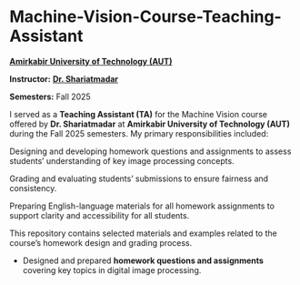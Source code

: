 # Machine-Vision-Course-Teaching-Assistant

**[Amirkabir University of Technology (AUT)](https://aut.ac.ir/en)**

**Instructor:**
**[Dr. Shariatmadar](https://scholar.google.com/citations?user=SrN4regAAAAJ&hl=en)**

**Semesters:**
Fall 2025

I served as a **Teaching Assistant (TA)** for the Machine Vision course offered by **Dr. Shariatmadar** at **Amirkabir University of Technology (AUT)** during the Fall 2025 semesters.
My primary responsibilities included:

Designing and developing homework questions and assignments to assess students’ understanding of key image processing concepts.

Grading and evaluating students’ submissions to ensure fairness and consistency.

Preparing English-language materials for all homework assignments to support clarity and accessibility for all students.

This repository contains selected materials and examples related to the course’s homework design and grading process.


- Designed and prepared **homework questions and assignments** covering key topics in digital image processing.  

